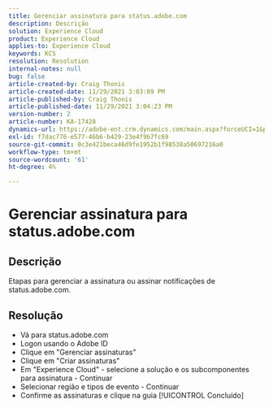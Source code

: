 ```yaml
---
title: Gerenciar assinatura para status.adobe.com
description: Descrição
solution: Experience Cloud
product: Experience Cloud
applies-to: Experience Cloud
keywords: KCS
resolution: Resolution
internal-notes: null
bug: false
article-created-by: Craig Thonis
article-created-date: 11/29/2021 3:03:09 PM
article-published-by: Craig Thonis
article-published-date: 11/29/2021 3:04:23 PM
version-number: 2
article-number: KA-17428
dynamics-url: https://adobe-ent.crm.dynamics.com/main.aspx?forceUCI=1&pagetype=entityrecord&etn=knowledgearticle&id=67a8f273-2551-ec11-8c62-00224804ee0d
exl-id: f7dac776-e577-46b6-b429-23e4f9b7fc69
source-git-commit: 0c3e421beca46d9fe1952b1f98538a50697216a0
workflow-type: tm+mt
source-wordcount: '61'
ht-degree: 4%

---
```


# Gerenciar assinatura para status.adobe.com

## Descrição


Etapas para gerenciar a assinatura ou assinar notificações de status.adobe.com.


## Resolução


- Vá para status.adobe.com
- Logon usando o Adobe ID
- Clique em &quot;Gerenciar assinaturas&quot;
- Clique em &quot;Criar assinaturas&quot;
- Em &quot;Experience Cloud&quot; - selecione a solução e os subcomponentes para assinatura - Continuar
- Selecionar região e tipos de evento - Continuar
- Confirme as assinaturas e clique na guia [!UICONTROL Concluído]

